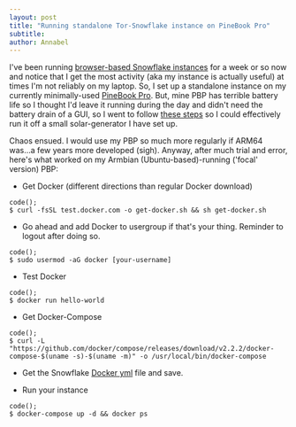 ```yaml
---
layout: post
title: "Running standalone Tor-Snowflake instance on PineBook Pro"
subtitle: 
author: Annabel
---
```


I've been running [browser-based Snowflake instances](https://snowflake.torproject.org/) for a week or so now and notice that I get the most activity (aka my instance is actually useful) at times I'm not reliably on my laptop. So, I set up a standalone instance on my currently minimally-used [PineBook Pro](https://pine64.com/product/14%E2%80%B3-pinebook-pro-linux-laptop-ansi-us-keyboard/?v=0446c16e2e66). But, mine PBP has terrible battery life so I thought I'd leave it running during the day and didn't need the battery drain of a GUI, so I went to follow [these steps](https://community.torproject.org/relay/setup/snowflake/standalone/) so I could effectively run it off a small solar-generator I have set up. 

Chaos ensued. I would use my PBP so much more regularly if ARM64 was...a few years more developed (sigh). Anyway, after much trial and error, here's what worked on my Armbian (Ubuntu-based)-running ('focal' version) PBP:

* Get Docker (different directions than regular Docker download)
~~~text
code();
$ curl -fsSL test.docker.com -o get-docker.sh && sh get-docker.sh
~~~

* Go ahead and add Docker to usergroup if that's your thing. Reminder to logout after doing so.
~~~text
code();
$ sudo usermod -aG docker [your-username]
~~~

* Test Docker
~~~text
code();
$ docker run hello-world
~~~

* Get Docker-Compose
~~~text
code();
$ curl -L "https://github.com/docker/compose/releases/download/v2.2.2/docker-compose-$(uname -s)-$(uname -m)" -o /usr/local/bin/docker-compose 
~~~

* Get the Snowflake [Docker yml](https://gitlab.torproject.org/tpo/anti-censorship/docker-snowflake-proxy/raw/main/docker-compose.yml) file and save.

* Run your instance
~~~text
code();
$ docker-compose up -d && docker ps
~~~